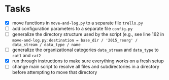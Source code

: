 # Tasks
- [x] move functions in `move-and-log.py` to a separate file `trello.py`
- [ ] add configuration parameters to a separate file `config.py`
- [ ] generalize the directory structure used by the script (e.g., see line 162 in `move-and-log.py`: `destination = base_dir / '2015_reorg' / data_stream / data_type / name`
- [ ] generalize the organizational categories `data_stream` and `data_type` to `cat1` and `cat2`
- [x] run through instructions to make sure everything works on a fresh setup
- [ ] change main script to resolve all files and subdirectories in a directory before attempting to move that directory
